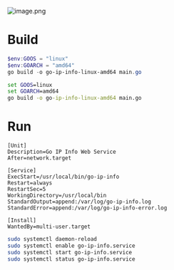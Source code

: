 ![image.png](https://cdn.violet.vin/v2/S8CVLHD.png)

# Build

```ps1
$env:GOOS = "linux"
$env:GOARCH = "amd64"
go build -o go-ip-info-linux-amd64 main.go
```

```cmd
set GOOS=linux
set GOARCH=amd64
go build -o go-ip-info-linux-amd64 main.go
```
# Run

```service
[Unit]
Description=Go IP Info Web Service
After=network.target

[Service]
ExecStart=/usr/local/bin/go-ip-info
Restart=always
RestartSec=5
WorkingDirectory=/usr/local/bin
StandardOutput=append:/var/log/go-ip-info.log
StandardError=append:/var/log/go-ip-info-error.log

[Install]
WantedBy=multi-user.target
```

```bash
sudo systemctl daemon-reload
sudo systemctl enable go-ip-info.service
sudo systemctl start go-ip-info.service
sudo systemctl status go-ip-info.service
```